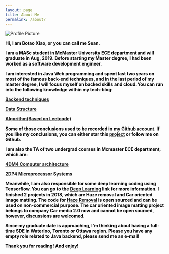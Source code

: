 ```yaml
---
layout: page
title: About Me
permalink: /about/
---
```


<img src="{{ site.baseurl }}/assets/index.png" title="Profile Picture" class="profile">

<div style="color:#000;size:20;font:Georgia;font-weight:bold">
<p>Hi, I am Botao Xiao, or you can call me Sean.</p>

<p>I am a MASc student in McMaster University ECE department and will graduate in Aug, 2019. Before starting my Master degree, I had been worked as a software development engineer.</p>

<p>I am interested in Java Web programming and spent last two years on most of the famous back-end techniques, and in the last period of my master degree, I will focus myself on backed skills and cloud. You can run into the following knowledge within my tech-blog:</p>
<dl><a href="https://seanforfun.github.io/posts/">Backend techniques</a></dl>
<dl><a href="https://seanforfun.github.io/posts/">Data Structure</a></dl>
<dl><a href="https://seanforfun.github.io/leetcode/">Algorithm(Based on Leetcode)</a></dl>

<p>Some of those conclusions used to be recorded in my <a href="https://github.com/Seanforfun">Github account</a>. If you like my conclusions, you can either star this <a href="https://github.com/Seanforfun/Seanforfun.github.io">project</a> or follow me on Github.</p>

<p>I am also the TA of two undergrad courses in Mcmaster ECE department, which are:</p>
<dl><a href="http://www.ece.mcmaster.ca/faculty/teds/COURSES/4DM4-default.html">4DM4 Computer architecture</a></dl>
<dl><a href="https://www.eng.mcmaster.ca/sites/default/files/compeng_2dp4_c01c02_w2019.pdf">2DP4 Microprocessor Systems</a></dl>

<p>Meanwhile, I am also responsible for some deep learning coding using Tensorflow. You can go to the <a href="https://seanforfun.github.io/DeepLearning/">Deep Learning</a> link for more information. I finished 2 projects in 2018, which are Haze removal and Car oriented image matting. The code for <a href="https://github.com/Seanforfun/GMAN_Net_Haze_Removal">Haze Removal</a> is open sourced and can be used on non-commercial purpose. The car oriented image matting project belongs to company Car media 2.0 now and cannot be open sourced, however, discussions are welcomed.

<p>Since my graduate date is approaching, I'm thinking about having a full-time SDE in Waterloo, Toronto or Ottawa region. Please you have any empty role related to Java backend, please send me an e-mail!</p>

<p>Thank you for reading! And enjoy!</p>
